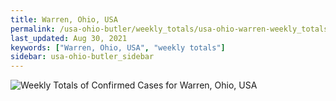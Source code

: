 ```yaml
---
title: Warren, Ohio, USA
permalink: /usa-ohio-butler/weekly_totals/usa-ohio-warren-weekly_totals.html
last_updated: Aug 30, 2021
keywords: ["Warren, Ohio, USA", "weekly totals"]
sidebar: usa-ohio-butler_sidebar
---
```


![Weekly Totals of Confirmed Cases for Warren, Ohio, USA](/covid_tracker/images/graphs/usa-ohio-warren-weekly_totals_graph.png)
